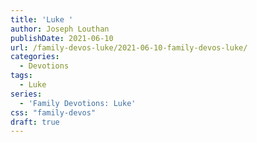 ```yaml
---
title: 'Luke '
author: Joseph Louthan
publishDate: 2021-06-10
url: /family-devos-luke/2021-06-10-family-devos-luke/
categories:
  - Devotions
tags:
  - Luke
series:
  - 'Family Devotions: Luke'
css: "family-devos"
draft: true
---
```

